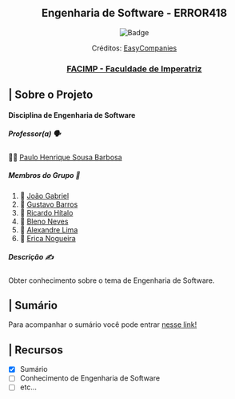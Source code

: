 
<div align="center">
  <h2>Engenharia de Software - ERROR418</h2>
  
  ![Badge](https://github.com/gabrielf7/Engenharia-Software-ERROR418/blob/main/assets/eng-softw-02-hd.jpg)
  
  <p>Créditos: <a href="https://easycompanies.com.au/blog/starting-a-business-whats-stopping-you/">
    EasyCompanies
  </a></p>
  
  ### [FACIMP - Faculdade de Imperatriz](https://github.com/NT-Facimp)
</div>

## | Sobre o Projeto

#### Disciplina de Engenharia de Software

##### _Professor(a)_ :speaking_head:
:man_technologist: [Paulo Henrique Sousa Barbosa](https://github.com/agenteph)

##### _Membros do Grupo_ :busts_in_silhouette:

  1. :shark: [João Gabriel](https://github.com/gabrielf7)
  2. :shark: [Gustavo Barros](https://github.com/gustavo3g)
  3. :shark: [Ricardo Hítalo](https://github.com/ricardohitalo)
  4. :shark: [Bleno Neves](https://github.com/ibleno)
  5. :shark: [Alexandre Lima](https://github.com/Alexandr3-Lima)
  6. :shark: [Erica Nogueira](https://github.com/ericasnogueira)

##### _Descrição_ :writing_hand:
Obter conhecimento sobre o tema de Engenharia de Software.

## | Sumário

Para acompanhar o sumário você pode entrar [nesse link!](https://github.com/gabrielf7/Engenharia-Software-ERROR418/wiki)

## | Recursos
 
  - [x] Sumário
  - [ ] Conhecimento de Engenharia de Software
  - [ ] etc...
